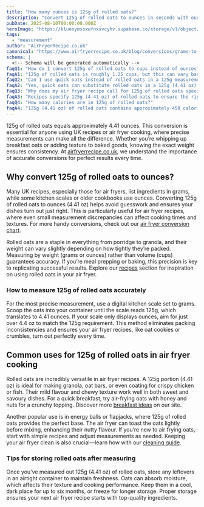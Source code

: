 ```yaml
---
title: "How many ounces is 125g of rolled oats?"
description: "Convert 125g of rolled oats to ounces in seconds with our easy guide. Perfect for air fryer recipes and precise UK baking measurements."
pubDate: 2025-08-10T00:00:00.000Z
heroImage: "https://klueoymssxwfnxsvcyhv.supabase.co/storage/v1/object/public/Shmucket/125g-rolled-oats-to-ounces.webp"
tags:
  - "measurement"
author: "AirFryerRecipe.co.uk"
canonical: "https://www.airfryerrecipe.co.uk/blog/conversions/grams-to-ounces/125g-rolled-oats-to-ounces"
schema: |
  <!-- Schema will be generated automatically -->
faqQ1: "How do I convert 125g of rolled oats to cups instead of ounces?"
faqA1: "125g of rolled oats is roughly 1.25 cups, but this can vary based on how tightly the oats are packed. For air fryer recipes, weighing ingredients (125g = 4.41 oz) is more accurate than using cups, as volume measurements can lead to inconsistencies."
faqQ2: "Can I use quick oats instead of rolled oats in a 125g measurement?"
faqA2: "Yes, quick oats can substitute rolled oats in a 125g (4.41 oz) measurement, but they’ll cook faster and have a softer texture. Adjust air fryer times slightly if using quick oats, as they may toast or crisp more quickly than traditional rolled oats."
faqQ3: "Why does my air fryer recipe call for 125g of rolled oats specifically?"
faqA3: "Recipes specify 125g (4.41 oz) of rolled oats to ensure the right balance of moisture and texture. Too many oats can dry out a dish, while too few may make it soggy. Precision is key in air frying, where even heating can amplify small measurement differences."
faqQ4: "How many calories are in 125g of rolled oats?"
faqA4: "125g (4.41 oz) of rolled oats contains approximately 450 calories, along with fibre and protein. This makes them a nutritious base for air fryer recipes, from breakfasts to snacks. Always check packaging for exact nutritional info, as brands may vary slightly."
---
```

<p>125g of rolled oats equals approximately 4.41 ounces. This conversion is essential for anyone using UK recipes or air fryer cooking, where precise measurements can make all the difference. Whether you’re whipping up breakfast oats or adding texture to baked goods, knowing the exact weight ensures consistency. At <a href=https://www.airfryerrecipe.co.uk>airfryerrecipe.co.uk</a>, we understand the importance of accurate conversions for perfect results every time.</p>  

<h2>Why convert 125g of rolled oats to ounces?</h2>  
<p>Many UK recipes, especially those for air fryers, list ingredients in grams, while some kitchen scales or older cookbooks use ounces. Converting 125g of rolled oats to ounces (4.41 oz) helps avoid guesswork and ensures your dishes turn out just right. This is particularly useful for air fryer recipes, where even small measurement discrepancies can affect cooking times and textures. For more handy conversions, check out our <a href=https://www.airfryerrecipe.co.uk/air-fryer-conversion-chart>air fryer conversion chart</a>.</p>  

<p>Rolled oats are a staple in everything from porridge to granola, and their weight can vary slightly depending on how tightly they’re packed. Measuring by weight (grams or ounces) rather than volume (cups) guarantees accuracy. If you’re meal prepping or baking, this precision is key to replicating successful results. Explore our <a href=https://www.airfryerrecipe.co.uk/recipes>recipes</a> section for inspiration on using rolled oats in your air fryer.</p>  

<h3>How to measure 125g of rolled oats accurately</h3>  
<p>For the most precise measurement, use a digital kitchen scale set to grams. Scoop the oats into your container until the scale reads 125g, which translates to 4.41 ounces. If your scale only displays ounces, aim for just over 4.4 oz to match the 125g requirement. This method eliminates packing inconsistencies and ensures your air fryer recipes, like oat cookies or crumbles, turn out perfectly every time.</p>  

<h2>Common uses for 125g of rolled oats in air fryer cooking</h2>  
<p>Rolled oats are incredibly versatile in air fryer recipes. A 125g portion (4.41 oz) is ideal for making granola, oat bars, or even coating for crispy chicken or fish. Their mild flavour and chewy texture work well in both sweet and savoury dishes. For a quick breakfast, try air-frying oats with honey and nuts for a crunchy topping. Discover more <a href=https://www.airfryerrecipe.co.uk/recipe-category/breakfast>breakfast ideas</a> on our site.</p>  

<p>Another popular use is in energy balls or flapjacks, where 125g of rolled oats provides the perfect base. The air fryer can toast the oats lightly before mixing, enhancing their nutty flavour. If you’re new to air frying oats, start with simple recipes and adjust measurements as needed. Keeping your air fryer clean is also crucial—learn how with our <a href=https://www.airfryerrecipe.co.uk/air-fryer-cleaner>cleaning guide</a>.</p>  

<h3>Tips for storing rolled oats after measuring</h3>  
<p>Once you’ve measured out 125g (4.41 oz) of rolled oats, store any leftovers in an airtight container to maintain freshness. Oats can absorb moisture, which affects their texture and cooking performance. Keep them in a cool, dark place for up to six months, or freeze for longer storage. Proper storage ensures your next air fryer recipe starts with top-quality ingredients.</p>
